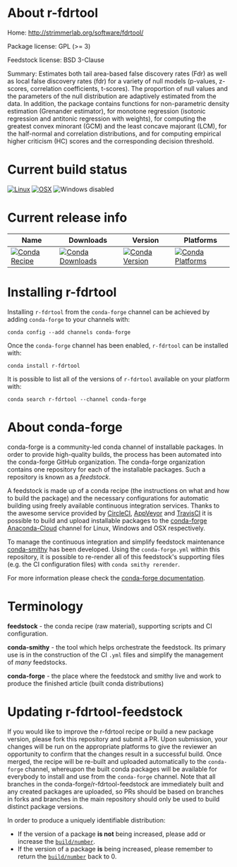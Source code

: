 About r-fdrtool
===============

Home: http://strimmerlab.org/software/fdrtool/

Package license: GPL (>= 3)

Feedstock license: BSD 3-Clause

Summary: Estimates both tail area-based false discovery rates (Fdr) as well as local false discovery rates (fdr) for a variety of null models (p-values, z-scores, correlation coefficients, t-scores).  The proportion of null values and the parameters of the null distribution are adaptively estimated from the data.  In addition, the package contains functions for non-parametric density estimation (Grenander estimator), for monotone regression (isotonic regression and antitonic regression with weights), for computing the greatest convex minorant (GCM) and the least concave majorant (LCM), for the half-normal and correlation distributions, and for computing empirical higher criticism (HC) scores and the corresponding decision threshold.



Current build status
====================

[![Linux](https://img.shields.io/circleci/project/github/conda-forge/r-fdrtool-feedstock/master.svg?label=Linux)](https://circleci.com/gh/conda-forge/r-fdrtool-feedstock)
[![OSX](https://img.shields.io/travis/conda-forge/r-fdrtool-feedstock/master.svg?label=macOS)](https://travis-ci.org/conda-forge/r-fdrtool-feedstock)
![Windows disabled](https://img.shields.io/badge/Windows-disabled-lightgrey.svg)

Current release info
====================

| Name | Downloads | Version | Platforms |
| --- | --- | --- | --- |
| [![Conda Recipe](https://img.shields.io/badge/recipe-r--fdrtool-green.svg)](https://anaconda.org/conda-forge/r-fdrtool) | [![Conda Downloads](https://img.shields.io/conda/dn/conda-forge/r-fdrtool.svg)](https://anaconda.org/conda-forge/r-fdrtool) | [![Conda Version](https://img.shields.io/conda/vn/conda-forge/r-fdrtool.svg)](https://anaconda.org/conda-forge/r-fdrtool) | [![Conda Platforms](https://img.shields.io/conda/pn/conda-forge/r-fdrtool.svg)](https://anaconda.org/conda-forge/r-fdrtool) |

Installing r-fdrtool
====================

Installing `r-fdrtool` from the `conda-forge` channel can be achieved by adding `conda-forge` to your channels with:

```
conda config --add channels conda-forge
```

Once the `conda-forge` channel has been enabled, `r-fdrtool` can be installed with:

```
conda install r-fdrtool
```

It is possible to list all of the versions of `r-fdrtool` available on your platform with:

```
conda search r-fdrtool --channel conda-forge
```


About conda-forge
=================

conda-forge is a community-led conda channel of installable packages.
In order to provide high-quality builds, the process has been automated into the
conda-forge GitHub organization. The conda-forge organization contains one repository
for each of the installable packages. Such a repository is known as a *feedstock*.

A feedstock is made up of a conda recipe (the instructions on what and how to build
the package) and the necessary configurations for automatic building using freely
available continuous integration services. Thanks to the awesome service provided by
[CircleCI](https://circleci.com/), [AppVeyor](https://www.appveyor.com/)
and [TravisCI](https://travis-ci.org/) it is possible to build and upload installable
packages to the [conda-forge](https://anaconda.org/conda-forge)
[Anaconda-Cloud](https://anaconda.org/) channel for Linux, Windows and OSX respectively.

To manage the continuous integration and simplify feedstock maintenance
[conda-smithy](https://github.com/conda-forge/conda-smithy) has been developed.
Using the ``conda-forge.yml`` within this repository, it is possible to re-render all of
this feedstock's supporting files (e.g. the CI configuration files) with ``conda smithy rerender``.

For more information please check the [conda-forge documentation](https://conda-forge.org/docs/).

Terminology
===========

**feedstock** - the conda recipe (raw material), supporting scripts and CI configuration.

**conda-smithy** - the tool which helps orchestrate the feedstock.
                   Its primary use is in the construction of the CI ``.yml`` files
                   and simplify the management of *many* feedstocks.

**conda-forge** - the place where the feedstock and smithy live and work to
                  produce the finished article (built conda distributions)


Updating r-fdrtool-feedstock
============================

If you would like to improve the r-fdrtool recipe or build a new
package version, please fork this repository and submit a PR. Upon submission,
your changes will be run on the appropriate platforms to give the reviewer an
opportunity to confirm that the changes result in a successful build. Once
merged, the recipe will be re-built and uploaded automatically to the
`conda-forge` channel, whereupon the built conda packages will be available for
everybody to install and use from the `conda-forge` channel.
Note that all branches in the conda-forge/r-fdrtool-feedstock are
immediately built and any created packages are uploaded, so PRs should be based
on branches in forks and branches in the main repository should only be used to
build distinct package versions.

In order to produce a uniquely identifiable distribution:
 * If the version of a package **is not** being increased, please add or increase
   the [``build/number``](https://conda.io/docs/user-guide/tasks/build-packages/define-metadata.html#build-number-and-string).
 * If the version of a package **is** being increased, please remember to return
   the [``build/number``](https://conda.io/docs/user-guide/tasks/build-packages/define-metadata.html#build-number-and-string)
   back to 0.
